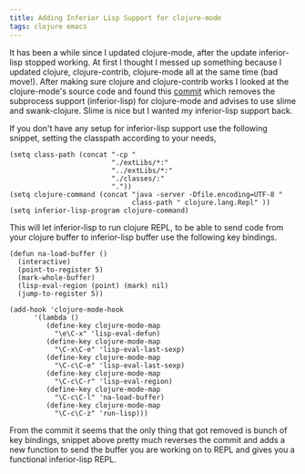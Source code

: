 ```yaml
---
title: Adding Inferior Lisp Support for clojure-mode
tags: clojure emacs
---
```


It has been a while since I updated clojure-mode, after the update
inferior-lisp stopped working. At first I thought I messed up something
because I updated clojure, clojure-contrib, clojure-mode all at the
same time (bad move!). After making sure clojure and clojure-contrib
works I looked at the clojure-mode's source code and found this
[commit](http://github.com/technomancy/clojure-mode/commit/2b5fc4a567793da64adec3332719e20d2b64ac0c)
which removes the
subprocess support (inferior-lisp) for clojure-mode and advises to use
slime and swank-clojure. Slime is nice but I wanted my inferior-lisp
support back.

If you don't have any setup for inferior-lisp support use the following
snippet, setting the classpath according to your needs,

    (setq class-path (concat "-cp " 
                             "./extLibs/*:"
                             "../extLibs/*:"
                             "./classes/:"
                             "."))
    (setq clojure-command (concat "java -server -Dfile.encoding=UTF-8 "  
                                  class-path " clojure.lang.Repl" ))
    (setq inferior-lisp-program clojure-command)

This will let inferior-lisp to run clojure REPL, to be able to send
code from your clojure buffer to inferior-lisp buffer use the
following key bindings.

    (defun na-load-buffer ()
      (interactive)
      (point-to-register 5)
      (mark-whole-buffer)
      (lisp-eval-region (point) (mark) nil)
      (jump-to-register 5))

    (add-hook 'clojure-mode-hook
	      '(lambda ()
	         (define-key clojure-mode-map 
	           "\e\C-x" 'lisp-eval-defun)
	         (define-key clojure-mode-map 
	           "\C-x\C-e" 'lisp-eval-last-sexp)
	         (define-key clojure-mode-map 
	           "\C-c\C-e" 'lisp-eval-last-sexp)
	         (define-key clojure-mode-map 
	           "\C-c\C-r" 'lisp-eval-region)
	         (define-key clojure-mode-map 
	           "\C-c\C-l" 'na-load-buffer)
	         (define-key clojure-mode-map 
	           "\C-c\C-z" 'run-lisp)))

From the commit it seems that the only thing that got removed is  bunch
of key bindings, snippet above pretty much reverses the commit and adds
a new function to send the buffer you are working on to REPL and gives
you a functional inferior-lisp REPL.
